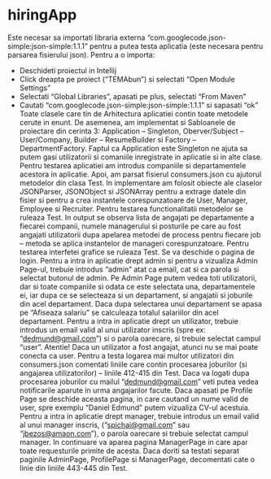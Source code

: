 # hiringApp

Este necesar sa importati libraria externa “com.googlecode.json-simple:json-simple:1.1.1”
pentru a putea testa aplicatia (este necesara pentru parsarea fisierului json). Pentru a o importa:
- Deschideti proiectul in Intellij
- Click dreapta pe proiect (“TEMAbun”) si selectati “Open Module Settings”
- Selectati “Global Libraries”, apasati pe plus, selectati “From Maven”
- Cautati “com.googlecode.json-simple:json-simple:1.1.1” si sapasati “ok”
Toate clasele care tin de Arhitectura aplicatiei contin toate metodele cerute in enunt. De asemenea,
am implementat si Sabloanele de proiectare din cerinta 3: Application –
Singleton, Oberver/Subject – User/Company, Builder – ResumeBuilder si Factory –
DepartmentFactory. Faptul ca Application este Singleton ne ajuta sa putem gasi utilizatorii si
comaniile inregistrate in aplicatie si in alte clase.
Pentru testarea aplicatiei am introdus companiile si departamentele acestora in aplicatie.
Apoi, am parsat fisierul consumers.json cu ajutorul metodelor din clasa Test.
In implementare am folosit obiecte ale claselor JSONParser, JSONObject si JSONArray pentru
a extrage datele din fisier si pentru a crea instantele corespunzatoare de User, Manager,
Employee si Recruiter. Pentru testarea functionalitatii metodelor se ruleaza Test.
In output se observa lista de angajati pe departamente a fiecarei companii, numele
managerului si posturile pe care au fost angajati utilizatorii dupa apelarea metodei
de process pentru fiecare job – metoda se aplica instantelor de manageri corespunzatoare.
Pentru testarea interfetei grafice se ruleaza Test. Se va deschide o pagina de login.
Pentru a intra in aplicatie drept admin si pentru a vizualiza Admin Page-ul, trebuie
introdus “admin” atat ca email, cat si ca parola si selectat butonul de admin.
Pe Admin Page putem vedea toti utilizatorii, dar si toate companiile si odata ce este
selectata una, departamentele ei, iar dupa ce se selecteaza si un departament, si
angajatii si joburile din acel departament. Daca dupa selectarea unui departament
se apasa pe “Afiseaza salariu” se calculeaza totalul salariilor din acel departament.
Pentru a intra in aplicatie drept un utilizator, trebuie introdus un email valid al
unui utilizator inscris (spre ex: “dedmund@gmail.com”) si o parola oarecare, si
trebuie selectat campul “user”. Atentie! Daca un utilizator a fost angajat, atunci
nu se mai poate conecta ca user. Pentru a testa logarea mai multor utilizatori din
consumers.json comentati liniile care contin procesarea joburilor (si angajarea
  utilizatorilor) – liniile 412-415 din Test. Daca va logati dupa procesarea
  joburilor cu mailul “dedmund@gmail.com” veti putea vedea notificarile aparute
  in urma angajarilor facute. Daca apasati pe Profile Page se deschide aceasta pagina,
  in care cautand un nume valid de user, spre exemplu “Daniel Edmund” putem vizualiza CV-ul acestuia.
Pentru a intra in aplicatie drept manager, trebuie introdus un email valid al unui
manager inscris, (“spichai@gmail.com” sau “jbezos@amaon.com”), o parola oarecare
si trebuie selectat campul manager. In continuare va aparea pagina ManagerPage
in care apar toate requesturile primite de acesta.
Daca doriti sa testati separat paginile AdminPage, ProfilePage si ManagerPage,
decomentati cate o linie din liniile 443-445 din Test.
